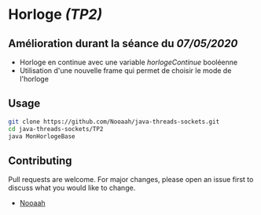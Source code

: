 # Horloge *(TP2)*

## Amélioration durant la séance du *07/05/2020*

- Horloge en continue avec une variable *horlogeContinue* booléenne
- Utilisation d'une nouvelle frame qui permet de choisir le mode de l'horloge

## Usage

```bash
git clone https://github.com/Nooaah/java-threads-sockets.git
cd java-threads-sockets/TP2
java MonHorlogeBase
```

## Contributing
Pull requests are welcome. For major changes, please open an issue first to discuss what you would like to change.

- [Nooaah](https://noah-chatelain.fr)